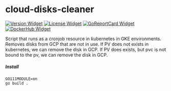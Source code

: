 # cloud-disks-cleaner

[![Version Widget]][Version] [![License Widget]][License] [![GoReportCard Widget]][GoReportCard] [![DockerHub Widget]][DockerHub]

[Version]: https://github.com/softonic/kube-gcp-disks-roomba/releases
[Version Widget]: https://img.shields.io/github/release/softonic/kube-gcp-disks-roomba.svg?maxAge=60
[License]: http://www.apache.org/licenses/LICENSE-2.0.txt
[License Widget]: https://img.shields.io/badge/license-APACHE2-1eb0fc.svg
[GoReportCard]: https://goreportcard.com/report/softonic/kube-gcp-disks-roomba
[GoReportCard Widget]: https://goreportcard.com/badge/softonic/kube-gcp-disks-roomba
[DockerHub]: https://hub.docker.com/r/softonic/kube-gcp-disks-roomba
[DockerHub Widget]: https://img.shields.io/docker/pulls/softonic/kube-gcp-disks-roomba.svg


Script that runs as a cronjob resource in kubernetes in GKE environments.
Removes disks from GCP that are not in use. 
If PV does not exists in kubernetes, we can remove the disk in GCP.
If PV does exists, but pvc is not bound to the pv, we can remove the disk in GCP.

##### Install

```
GO111MODULE=on
go build .
```
